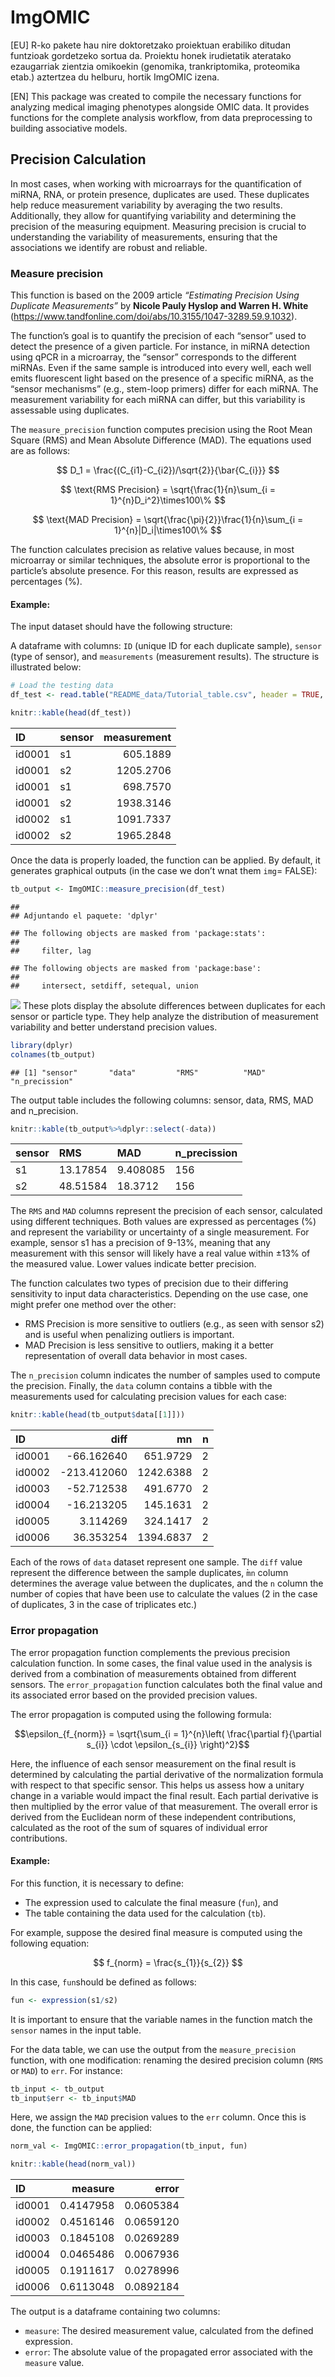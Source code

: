 ImgOMIC
================

\[EU\] R-ko pakete hau nire doktoretzako proiektuan erabiliko ditudan
funtzioak gordetzeko sortua da. Proiektu honek irudietatik ateratako
ezaugarriak zientzia omikoekin (genomika, trankriptomika, proteomika
etab.) aztertzea du helburu, hortik ImgOMIC izena.

\[EN\] This package was created to compile the necessary functions for
analyzing medical imaging phenotypes alongside OMIC data. It provides
functions for the complete analysis workflow, from data preprocessing to
building associative models.

## Precision Calculation

In most cases, when working with microarrays for the quantification of
miRNA, RNA, or protein presence, duplicates are used. These duplicates
help reduce measurement variability by averaging the two results.
Additionally, they allow for quantifying variability and determining the
precision of the measuring equipment. Measuring precision is crucial to
understanding the variability of measurements, ensuring that the
associations we identify are robust and reliable.

### Measure precision

This function is based on the 2009 article *“Estimating Precision Using
Duplicate Measurements”* by **Nicole Pauly Hyslop and Warren H. White**
(<https://www.tandfonline.com/doi/abs/10.3155/1047-3289.59.9.1032>).

The function’s goal is to quantify the precision of each “sensor” used
to detect the presence of a given particle. For instance, in miRNA
detection using qPCR in a microarray, the “sensor” corresponds to the
different miRNAs. Even if the same sample is introduced into every well,
each well emits fluorescent light based on the presence of a specific
miRNA, as the “sensor mechanisms” (e.g., stem-loop primers) differ for
each miRNA. The measurement variability for each miRNA can differ, but
this variability is assessable using duplicates.

The `measure_precision` function computes precision using the Root Mean
Square (RMS) and Mean Absolute Difference (MAD). The equations used are
as follows:

$$
D_1 = \frac{(C_{i1}-C_{i2})/\sqrt{2}}{\bar{C_{i}}}
$$

$$
\text{RMS Precision} = \sqrt{\frac{1}{n}\sum_{i = 1}^{n}D_i^2}\times100\%
$$

$$
\text{MAD Precision} = \sqrt{\frac{\pi}{2}}\frac{1}{n}\sum_{i = 1}^{n}|D_i|\times100\%
$$

The function calculates precision as relative values because, in most
microarray or similar techniques, the absolute error is proportional to
the particle’s absolute presence. For this reason, results are expressed
as percentages (%).

#### Example:

The input dataset should have the following structure:

A dataframe with columns: `ID` (unique ID for each duplicate sample),
`sensor` (type of sensor), and `measurements` (measurement results). The
structure is illustrated below:

``` r
# Load the testing data
df_test <- read.table("README_data/Tutorial_table.csv", header = TRUE, sep = ",")

knitr::kable(head(df_test))
```

| ID     | sensor | measurement |
|:-------|:-------|------------:|
| id0001 | s1     |    605.1889 |
| id0001 | s2     |   1205.2706 |
| id0001 | s1     |    698.7570 |
| id0001 | s2     |   1938.3146 |
| id0002 | s1     |   1091.7337 |
| id0002 | s2     |   1965.2848 |

Once the data is properly loaded, the function can be applied. By
default, it generates graphical outputs (in the case we don’t wnat them
`img`= FALSE):

``` r
tb_output <- ImgOMIC::measure_precision(df_test)
```

    ## 
    ## Adjuntando el paquete: 'dplyr'

    ## The following objects are masked from 'package:stats':
    ## 
    ##     filter, lag

    ## The following objects are masked from 'package:base':
    ## 
    ##     intersect, setdiff, setequal, union

![](README_files/figure-gfm/unnamed-chunk-2-1.png)<!-- --> These plots
display the absolute differences between duplicates for each sensor or
particle type. They help analyze the distribution of measurement
variability and better understand precision values.

``` r
library(dplyr)
colnames(tb_output)
```

    ## [1] "sensor"       "data"         "RMS"          "MAD"          "n_precission"

The output table includes the following columns: sensor, data, RMS, MAD
and n_precision.

``` r
knitr::kable(tb_output%>%dplyr::select(-data))
```

| sensor | RMS      | MAD      | n_precission |
|:-------|:---------|:---------|:-------------|
| s1     | 13.17854 | 9.408085 | 156          |
| s2     | 48.51584 | 18.3712  | 156          |

The `RMS` and `MAD` columns represent the precision of each sensor,
calculated using different techniques. Both values are expressed as
percentages (%) and represent the variability or uncertainty of a single
measurement. For example, sensor s1 has a precision of 9-13%, meaning
that any measurement with this sensor will likely have a real value
within ±13% of the measured value. Lower values indicate better
precision.

The function calculates two types of precision due to their differing
sensitivity to input data characteristics. Depending on the use case,
one might prefer one method over the other:

- RMS Precision is more sensitive to outliers (e.g., as seen with sensor
  s2) and is useful when penalizing outliers is important.
- MAD Precision is less sensitive to outliers, making it a better
  representation of overall data behavior in most cases.

The `n_precision` column indicates the number of samples used to compute
the precision. Finally, the `data` column contains a tibble with the
measurements used for calculating precision values for each case:

``` r
knitr::kable(head(tb_output$data[[1]]))
```

| ID     |        diff |        mn |   n |
|:-------|------------:|----------:|----:|
| id0001 |  -66.162640 |  651.9729 |   2 |
| id0002 | -213.412060 | 1242.6388 |   2 |
| id0003 |  -52.712538 |  491.6770 |   2 |
| id0004 |  -16.213205 |  145.1631 |   2 |
| id0005 |    3.114269 |  324.1417 |   2 |
| id0006 |   36.353254 | 1394.6837 |   2 |

Each of the rows of `data` dataset represent one sample. The `diff`
value represent the difference between the sample duplicates, ̀`mn`
column determines the average value between the duplicates, and the `n`
column the number of copies that have been use to calculate the values
(2 in the case of duplicates, 3 in the case of triplicates etc.)

### Error propagation

The error propagation function complements the previous precision
calculation function. In some cases, the final value used in the
analysis is derived from a combination of measurements obtained from
different sensors. The `error_propagation` function calculates both the
final value and its associated error based on the provided precision
values.

The error propagation is computed using the following formula:

$$\epsilon_{f_{norm}} = \sqrt{\sum_{i = 1}^{n}\left( \frac{\partial f}{\partial s_{i}} \cdot \epsilon_{s_{i}} \right)^2}$$

Here, the influence of each sensor measurement on the final result is
determined by calculating the partial derivative of the normalization
formula with respect to that specific sensor. This helps us assess how a
unitary change in a variable would impact the final result. Each partial
derivative is then multiplied by the error value of that measurement.
The overall error is derived from the Euclidean norm of these
independent contributions, calculated as the root of the sum of squares
of individual error contributions.

#### Example:

For this function, it is necessary to define:

- The expression used to calculate the final measure (`fun`), and
- The table containing the data used for the calculation (`tb`).

For example, suppose the desired final measure is computed using the
following equation:

$$
f_{norm} = \frac{s_{1}}{s_{2}}
$$

In this case, `fun`should be defined as follows:

``` r
fun <- expression(s1/s2)
```

It is important to ensure that the variable names in the function match
the `sensor` names in the input table.

For the data table, we can use the output from the `measure_precision`
function, with one modification: renaming the desired precision column
(`RMS` or `MAD`) to `err`. For instance:

``` r
tb_input <- tb_output 
tb_input$err <- tb_input$MAD
```

Here, we assign the `MAD` precision values to the `err` column. Once
this is done, the function can be applied:

``` r
norm_val <- ImgOMIC::error_propagation(tb_input, fun)

knitr::kable(head(norm_val))
```

| ID     |   measure |     error |
|:-------|----------:|----------:|
| id0001 | 0.4147958 | 0.0605384 |
| id0002 | 0.4516146 | 0.0659120 |
| id0003 | 0.1845108 | 0.0269289 |
| id0004 | 0.0465486 | 0.0067936 |
| id0005 | 0.1911617 | 0.0278996 |
| id0006 | 0.6113048 | 0.0892184 |

The output is a dataframe containing two columns:

- `measure`: The desired measurement value, calculated from the defined
  expression.
- `error`: The absolute value of the propagated error associated with
  the `measure` value.
